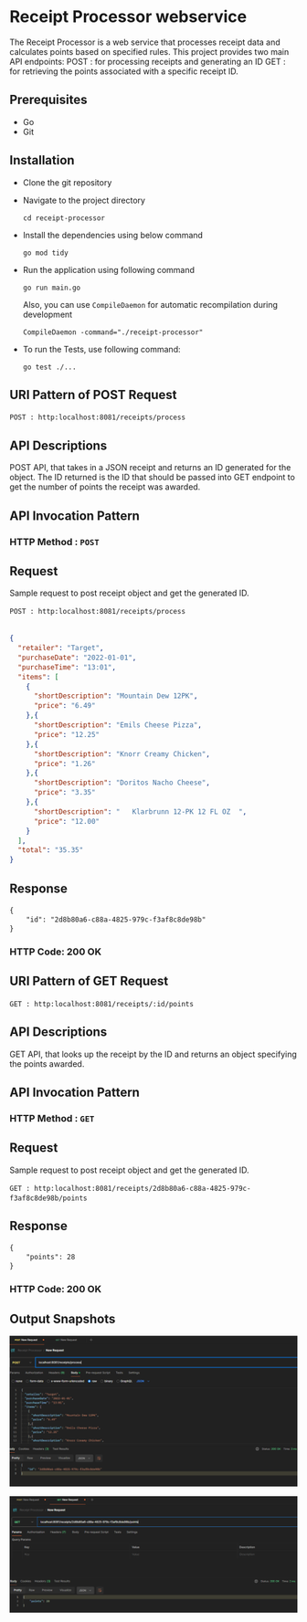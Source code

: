 # Receipt Processor webservice 

The Receipt Processor is a web service that processes receipt data and calculates points based on specified rules. 
This project provides two main API endpoints: 
POST : for processing receipts and generating an ID
GET : for retrieving the points associated with a specific receipt ID.

## Prerequisites

* Go 
* Git

## Installation

* Clone the git repository
* Navigate to the project directory
    ```
    cd receipt-processor
    ```
* Install the dependencies using below command
    ```
    go mod tidy
    ```
* Run the application using following command
    ```
    go run main.go
    ```
    Also, you can use `CompileDaemon` for automatic recompilation during development

    ```
    CompileDaemon -command="./receipt-processor"
    ```
* To run the Tests, use following command:
    ```
    go test ./...
    ```

## URI Pattern of POST Request

`POST : http:localhost:8081/receipts/process`

## API Descriptions

POST API, that takes in a JSON receipt and returns an ID generated for the object. The ID returned is the ID that should be passed into GET endpoint to get the number of points the receipt was awarded.

## API Invocation Pattern

### HTTP Method : `POST`

## Request

Sample request to post receipt object and get the generated ID.

`POST : http:localhost:8081/receipts/process`

```json

{
  "retailer": "Target",
  "purchaseDate": "2022-01-01",
  "purchaseTime": "13:01",
  "items": [
    {
      "shortDescription": "Mountain Dew 12PK",
      "price": "6.49"
    },{
      "shortDescription": "Emils Cheese Pizza",
      "price": "12.25"
    },{
      "shortDescription": "Knorr Creamy Chicken",
      "price": "1.26"
    },{
      "shortDescription": "Doritos Nacho Cheese",
      "price": "3.35"
    },{
      "shortDescription": "   Klarbrunn 12-PK 12 FL OZ  ",
      "price": "12.00"
    }
  ],
  "total": "35.35"
}

```
## Response

```
{
    "id": "2d8b80a6-c88a-4825-979c-f3af8c8de98b"
}
```

### HTTP Code: 200 OK


## URI Pattern of GET Request

`GET : http:localhost:8081/receipts/:id/points`

## API Descriptions

GET API, that looks up the receipt by the ID and returns an object specifying the points awarded.

## API Invocation Pattern

### HTTP Method : `GET`

## Request

Sample request to post receipt object and get the generated ID.

`GET : http:localhost:8081/receipts/2d8b80a6-c88a-4825-979c-f3af8c8de98b/points`

## Response

```
{
    "points": 28
}
```

### HTTP Code: 200 OK


## Output Snapshots

![POST API](image-1.png)


![GET API](image-2.png)


